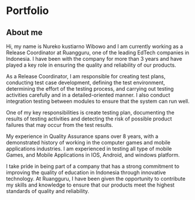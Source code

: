 # Portfolio

## About me

Hi, my name is Nureko kustiarno Wibowo and I am currently working as a Release Coordinator at Ruangguru, one of the leading EdTech companies in Indonesia. I have been with the company for more than 3 years and have played a key role in ensuring the quality and reliability of our products.

As a Release Coordinator, I am responsible for creating test plans, conducting test case development, defining the test environment, determining the effort of the testing process, and carrying out testing activities carefully and in a detailed-oriented manner. I also conduct integration testing between modules to ensure that the system can run well.

One of my key responsibilities is create testing plan, documenting the results of testing activities and detecting the risk of possible product failures that may occur from the test results.

My experience in Quality Assurance spans over 8 years, with a demonstrated history of working in the computer games and mobile applications industries. I am experienced in testing all type of mobile Games, and Mobile Applications in IOS, Android, and windows platform.

I take pride in being part of a company that has a strong commitment to improving the quality of education in Indonesia through innovative technology. At Ruangguru, I have been given the opportunity to contribute my skills and knowledge to ensure that our products meet the highest standards of quality and reliability.
